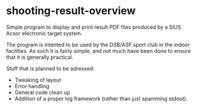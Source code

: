 # shooting-result-overview

Simple program to display and print result PDF files produced by a SIUS Acsor electronic target system. 

The program is intented to be used by the DSB/ASF sport club in the indoor facilities. As such it is fairly simple, and not much have been done to ensure that it is generally practical. 

Stuff that is planned to be adressed:
- Tweaking of layout
- Error handling
- General code clean up
- Addition of a proper log framework (rather than just spamming stdout). 
